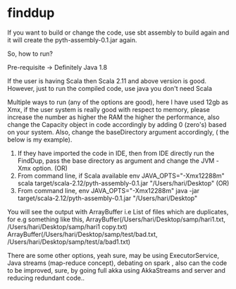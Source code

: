 # finddup
If you want to build or change the code, use sbt assembly to build again and it will create the pyth-assembly-0.1.jar again.
 
So, how to run?
 
Pre-requisite -> Definitely Java 1.8
 
If the user is having Scala then Scala 2.11 and above version is good. However, just to run the compiled code, use java you don't need Scala
 
Multiple ways to run (any of the options are good), here I have used 12gb as Xmx, if the user system is really good with respect to memory, please increase the number as higher the RAM the higher the performance, also change the Capacity object in code accordingly by adding 0 (zero's) based on your system. Also, change the baseDirectory argument accordingly, ( the below is  my example).
 
1) If they have imported the code in IDE, then from IDE directly run the FindDup, pass the base directory as argument 
and change the JVM -Xmx option.
(OR)
2) From command line, if Scala available
env JAVA_OPTS="-Xmx12288m" scala target/scala-2.12/pyth-assembly-0.1.jar "/Users/hari/Desktop"
(OR)
3) From command line, env JAVA_OPTS="-Xmx12288m" java -jar target/scala-2.12/pyth-assembly-0.1.jar "/Users/hari/Desktop"
 
You will see the output with ArrayBuffer i.e List of files which are duplicates, for e.g something like this, 
ArrayBuffer(/Users/hari/Desktop/samp/hari1.txt, /Users/hari/Desktop/samp/hari1 copy.txt)
ArrayBuffer(/Users/hari/Desktop/samp/test/bad.txt, /Users/hari/Desktop/samp/test/a/bad1.txt)

There are some other options, yeah sure, may be using ExecutorService, Java streams (map-reduce concept), debating on 
spark , also can the code to be improved, sure, by going full akka using AkkaStreams and server and reducing redundant code..